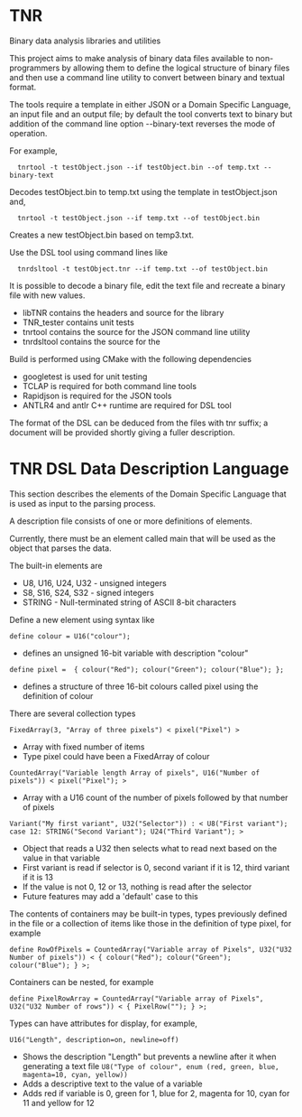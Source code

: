 # TNR
Binary data analysis libraries and utilities

This project aims to make analysis of binary data files available to non-programmers by allowing 
them to define the logical structure of binary files and then use a command line utility to convert 
between binary and textual format.

The tools require a template in either JSON or a Domain Specific Language, an input file and an output file; by default the tool converts text to binary but addition of the command line option --binary-text reverses the mode of operation.

For example,

`  tnrtool -t testObject.json --if testObject.bin --of temp.txt --binary-text`

Decodes testObject.bin to temp.txt using the template in testObject.json and,

`  tnrtool -t testObject.json --if temp.txt --of testObject.bin`

Creates a new testObject.bin based on temp3.txt.

Use the DSL tool using command lines like

`  tnrdsltool -t testObject.tnr --if temp.txt --of testObject.bin`

It is possible to decode a binary file, edit the text file and recreate a binary file with new values.

- libTNR contains the headers and source for the library
- TNR_tester contains unit tests
- tnrtool contains the source for the JSON command line utility
- tnrdsltool contains the source for the

Build is performed using CMake with the following dependencies

- googletest is used for unit testing
- TCLAP is required for both command line tools
- Rapidjson is required for the JSON tools
- ANTLR4 and antlr C++ runtime are required for DSL tool 

The format of the DSL can be deduced from the files with tnr suffix; a document will be provided shortly giving a fuller description.

# TNR DSL Data Description Language
This section describes the elements of the Domain Specific Language
that is used as input to the parsing process.

A description file consists of one or more definitions of elements.

Currently, there must be an element called main that will be used as the
object that parses the data.

The built-in elements are 
- U8, U16, U24, U32 - unsigned integers
- S8, S16, S24, S32 - signed integers
- STRING - Null-terminated string of ASCII 8-bit characters

Define a new element using syntax like

`define colour = U16("colour");`
- defines an unsigned 16-bit variable with description "colour"

`define pixel = 
{
    colour("Red");
    colour("Green");
    colour("Blue");
};`
- defines a structure of three 16-bit colours called pixel using the definition of colour

There are several collection types

`FixedArray(3, "Array of three pixels") < pixel("Pixel") >`
- Array with fixed number of items
- Type pixel could have been a FixedArray of colour

`CountedArray("Variable length Array of pixels", U16("Number of pixels")) < pixel("Pixel"); >`
- Array with a U16 count of the number of pixels followed by that number of pixels

`Variant("My first variant", U32("Selector")) : < U8("First variant");
case 12: STRING("Second Variant"); U24("Third Variant"); >`
- Object that reads a U32 then selects what to read next based on 
the value in that variable
- First variant is read if selector is 0, second variant if it is 12,
third variant if it is 13
- If the value is not 0, 12 or 13, nothing is read after the selector
- Future features may add a 'default' case to this

The contents of containers may be built-in types, 
types previously defined in the file or a collection of items like those in the definition of type pixel, for example

`define RowOfPixels = CountedArray("Variable array of Pixels", U32("U32 Number of pixels")) <
{
    colour("Red");
    colour("Green");
    colour("Blue");
} >;`

Containers can be nested, for example

`define PixelRowArray = CountedArray("Variable array of Pixels", U32("U32 Number of rows")) <
{
    PixelRow("");
} >;`

Types can have attributes for display, for example,

`U16("Length", description=on, newline=off)`
- Shows the description "Length" but prevents a newline after it when generating a text file
`U8("Type of colour", enum (red, green, blue, magenta=10, cyan, yellow))`
- Adds a descriptive text to the value of a variable
- Adds red if variable is 0, green for 1, blue for 2, magenta for 10, cyan for 11 and yellow for 12
